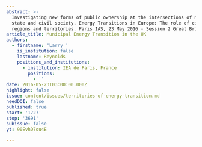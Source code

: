 ```yaml
---
abstract: >-
  Investigating new forms of public ownership at the intersections of market,
  state and civil society. Energy Transitions in Europe: The role of cities,
  regions and territories. Paris IAS, 23 May 2016 - Session 2 Great Britain
article_title: Municipal Energy Transition in the UK
authors:
  - firstname: 'Larry '
    is_institution: false
    lastname: Reynolds
    positions_and_institutions:
      - institution: IEA de Paris, France
        positions:
          - ''
date: 2016-05-23T03:00:00.000Z
highlight: false
issue: content/issues/territories-of-energy-transition.md
needDOI: false
published: true
start: '1727'
stop: '3691'
subissue: false
yt: 90EvhD7ou4E

---
```

<Youtube yt="90EvhD7ou4E" caption="Municipal Energy Transition in the UK" start="1727" stop="3691"></Youtube>
